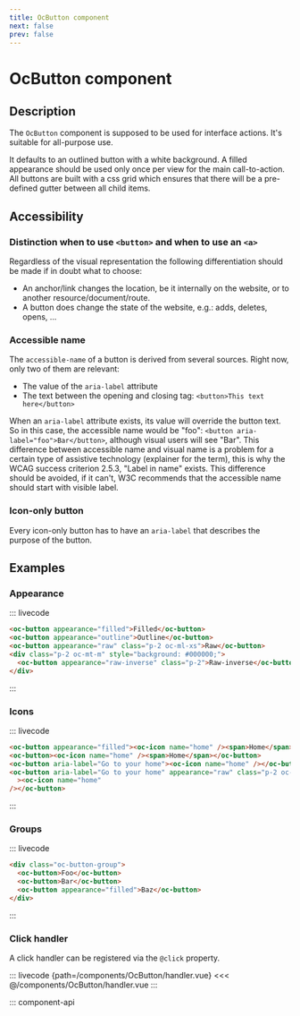 ```yaml
---
title: OcButton component
next: false
prev: false
---
```


# OcButton component

## Description

The `OcButton` component is supposed to be used for interface actions. It's suitable for all-purpose use.

It defaults to an outlined button with a white background. A filled appearance should be used only once per view for the main call-to-action. All buttons are built with a css grid which ensures that there will be a pre-defined gutter between all child items.

## Accessibility

### Distinction when to use `<button>` and when to use an `<a>`

Regardless of the visual representation the following differentiation should be made if in doubt what to choose:

- An anchor/link changes the location, be it internally on the website, or to another resource/document/route.
- A button does change the state of the website, e.g.: adds, deletes, opens, ...

### Accessible name

The `accessible-name` of a button is derived from several sources. Right now, only two of them are relevant:

- The value of the `aria-label` attribute
- The text between the opening and closing tag: `<button>This text here</button>`

When an `aria-label` attribute exists, its value will override the button text. So in this case, the accessible name would be "foo": `<button aria-label="foo">Bar</button>`, although visual users will see "Bar". This difference between accessible name and visual name is a problem for a certain type of assistive technology (explainer for the term), this is why the WCAG success criterion 2.5.3, "Label in name" exists. This difference should be avoided, if it can't, W3C recommends that the accessible name should start with visible label.

### Icon-only button

Every icon-only button has to have an `aria-label` that describes the purpose of the button.

## Examples

### Appearance

::: livecode

```html
<oc-button appearance="filled">Filled</oc-button>
<oc-button appearance="outline">Outline</oc-button>
<oc-button appearance="raw" class="p-2 oc-ml-xs">Raw</oc-button>
<div class="p-2 oc-mt-m" style="background: #000000;">
  <oc-button appearance="raw-inverse" class="p-2">Raw-inverse</oc-button>
</div>
```

:::

### Icons

::: livecode

```html
<oc-button appearance="filled"><oc-icon name="home" /><span>Home</span></oc-button>
<oc-button><oc-icon name="home" /><span>Home</span></oc-button>
<oc-button aria-label="Go to your home"><oc-icon name="home" /></oc-button>
<oc-button aria-label="Go to your home" appearance="raw" class="p-2 oc-ml-xs"
  ><oc-icon name="home"
/></oc-button>
```

:::

### Groups

::: livecode

```html
<div class="oc-button-group">
  <oc-button>Foo</oc-button>
  <oc-button>Bar</oc-button>
  <oc-button appearance="filled">Baz</oc-button>
</div>
```

:::

### Click handler

A click handler can be registered via the `@click` property.

::: livecode {path=/components/OcButton/handler.vue}
<<< @/components/OcButton/handler.vue
:::

::: component-api
